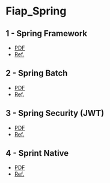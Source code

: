 # Fiap_Spring

## 1 - Spring Framework
- [PDF](https://github.com/Darklabel91/Fiap_Spring/blob/main/Spring%20FrameWork/MBA%20SCJ%20-%20Spring%20-%20Cap%201%20-%20Spring%20Framework_RevFinal.pdf)
- [Ref.](https://github.com/Darklabel91/Fiap_Spring/blob/main/Spring%20FrameWork/Captura%20de%20Tela%202023-02-17%20às%2020.23.52.png)

## 2 - Spring Batch
- [PDF](https://github.com/Darklabel91/Fiap_Spring/blob/main/Spring%20Batch/MBA%20SCJ%20-%20Spring%20-%20Cap%202%20-%20Spring%20Batch_RevFinal.pdf)
- [Ref.](https://github.com/Darklabel91/Fiap_Spring/blob/main/Spring%20Batch/Captura%20de%20Tela%202023-02-17%20às%2020.24.10.png)

## 3 - Spring Security (JWT)
- [PDF](https://github.com/Darklabel91/Fiap_Spring/blob/main/Spring%20Security%20(JWT)/MBA%20SCJ%20-%20Spring%20-%20Cap%203%20-%20Spring%20Security_RevFinal.pdf)
- [Ref.](https://github.com/Darklabel91/Fiap_Spring/blob/main/Spring%20Security%20(JWT)/Captura%20de%20Tela%202023-02-17%20às%2020.24.35.png)

## 4 - Sprint Native
- [PDF](https://github.com/Darklabel91/Fiap_Spring/blob/main/Spring%20Native/MBA%20SCJ%20-%20Spring%20-%20Cap%204%20-%20Spring%20Native_revFinal.pdf)
- [Ref.](https://github.com/Darklabel91/Fiap_Spring/blob/main/Spring%20Native/Captura%20de%20Tela%202023-02-17%20às%2020.25.11.png)
